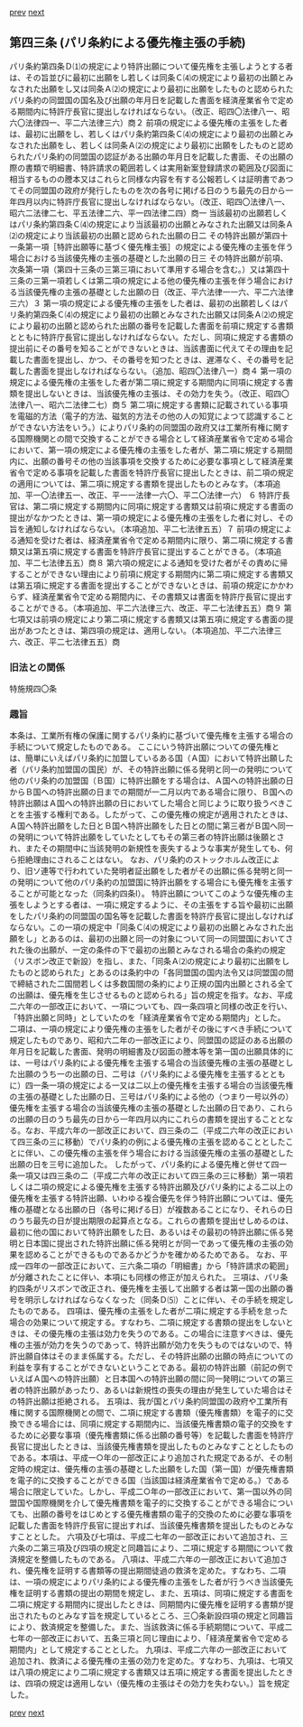 [prev](/specific/markdowns/特許法/056_Mp-Ch_2-At_42.md)
[next](/specific/markdowns/特許法/058_Mp-Ch_2-At_43_2.md)
## 第四三条 (パリ条約による優先権主張の手続)
パリ条約第四条Ｄ⑴の規定により特許出願について優先権を主張しようとする者は、その旨並びに最初に出願をし若しくは同条Ｃ⑷の規定により最初の出願とみなされた出願をし又は同条Ａ⑵の規定により最初に出願をしたものと認められたパリ条約の同盟国の国名及び出願の年月日を記載した書面を経済産業省令で定める期間内に特許庁長官に提出しなければならない。（改正、昭四〇法律八一、昭六〇法律四一、平二六法律三六）商２ 前項の規定による優先権の主張をした者は、最初に出願をし、若しくはパリ条約第四条Ｃ⑷の規定により最初の出願とみなされた出願をし、若しくは同条Ａ⑵の規定により最初に出願をしたものと認められたパリ条約の同盟国の認証がある出願の年月日を記載した書面、その出願の際の書類で明細書、特許請求の範囲若しくは実用新案登録請求の範囲及び図面に相当するものの謄本又はこれらと同様な内容を有する公報若しくは証明書であつてその同盟国の政府が発行したものを次の各号に掲げる日のうち最先の日から一年四月以内に特許庁長官に提出しなければならない。（改正、昭四〇法律八一、昭六二法律二七、平五法律二六、平一四法律二四）商一 当該最初の出願若しくはパリ条約第四条Ｃ⑷の規定により当該最初の出願とみなされた出願又は同条Ａ⑵の規定により当該最初の出願と認められた出願の日二 その特許出願が第四十一条第一項［特許出願等に基づく優先権主張］の規定による優先権の主張を伴う場合における当該優先権の主張の基礎とした出願の日三 その特許出願が前項、次条第一項（第四十三条の三第三項において準用する場合を含む。）又は第四十三条の三第一項若しくは第二項の規定による他の優先権の主張を伴う場合における当該優先権の主張の基礎とした出願の日（改正、平六法律一一六、平二六法律三六）３ 第一項の規定による優先権の主張をした者は、最初の出願若しくはパリ条約第四条Ｃ⑷の規定により最初の出願とみなされた出願又は同条Ａ⑵の規定により最初の出願と認められた出願の番号を記載した書面を前項に規定する書類とともに特許庁長官に提出しなければならない。ただし、同項に規定する書類の提出前にその番号を知ることができないときは、当該書面に代えてその理由を記載した書面を提出し、かつ、その番号を知つたときは、遅滞なく、その番号を記載した書面を提出しなければならない。（追加、昭四〇法律八一）商４ 第一項の規定による優先権の主張をした者が第二項に規定する期間内に同項に規定する書類を提出しないときは、当該優先権の主張は、その効力を失う。（改正、昭四〇法律八一、昭六二法律二七）商５ 第二項に規定する書類に記載されている事項を電磁的方法（電子的方法、磁気的方法その他の人の知覚によつて認識することができない方法をいう。）によりパリ条約の同盟国の政府又は工業所有権に関する国際機関との間で交換することができる場合として経済産業省令で定める場合において、第一項の規定による優先権の主張をした者が、第二項に規定する期間内に、出願の番号その他の当該事項を交換するために必要な事項として経済産業省令で定める事項を記載した書面を特許庁長官に提出したときは、前二項の規定の適用については、第二項に規定する書類を提出したものとみなす。（本項追加、平一〇法律五一、改正、平一一法律一六〇、平二〇法律一六）
６ 特許庁長官は、第二項に規定する期間内に同項に規定する書類又は前項に規定する書面の提出がなかつたときは、第一項の規定による優先権の主張をした者に対し、その旨を通知しなければならない。（本項追加、平二七法律五五）７ 前項の規定による通知を受けた者は、経済産業省令で定める期間内に限り、第二項に規定する書類又は第五項に規定する書面を特許庁長官に提出することができる。（本項追加、平二七法律五五）商８ 第六項の規定による通知を受けた者がその責めに帰することができない理由により前項に規定する期間内に第二項に規定する書類又は第五項に規定する書面を提出することができないときは、前項の規定にかかわらず、経済産業省令で定める期間内に、その書類又は書面を特許庁長官に提出することができる。（本項追加、平二六法律三六、改正、平二七法律五五）商９ 第七項又は前項の規定により第二項に規定する書類又は第五項に規定する書面の提出があつたときは、第四項の規定は、適用しない。（本項追加、平二六法律三六、改正、平二七法律五五）商

### 旧法との関係
特施規四〇条

### 趣旨
本条は、工業所有権の保護に関するパリ条約に基づいて優先権を主張する場合の手続について規定したものである。
ここにいう特許出願についての優先権とは、簡単にいえばパリ条約に加盟しているある国（Ａ国）において特許出願した者（パリ条約加盟国の国民）が、その特許出願に係る発明と同一の発明について他のパリ条約の加盟国（Ｂ国）に特許出願をする場合は、Ａ国への特許出願の日からＢ国への特許出願の日までの期間が一二月以内である場合に限り、Ｂ国への特許出願はＡ国への特許出願の日においてした場合と同じように取り扱うべきことを主張する権利である。したがって、この優先権の規定が適用されたときは、Ａ国へ特許出願をした日とＢ国へ特許出願をした日との間に第三者がＢ国へ同一の発明について特許出願をしていたとしてもその第三者の特許出願は後願とされ、またその期間中に当該発明の新規性を喪失するような事実が発生しても、何ら拒絶理由にされることはない。
なお、パリ条約のストックホルム改正により、旧ソ連等で行われていた発明者証出願をした者がその出願に係る発明と同一の発明について他のパリ条約の加盟国に特許出願をする場合にも優先権を主張することが可能となった（同条約四条Ⅰ）。
特許出願についてこのような優先権の主張をしようとする者は、一項に規定するように、その主張をする旨や最初に出願をしたパリ条約の同盟国の国名等を記載した書面を特許庁長官に提出しなければならない。この一項の規定中「同条Ｃ⑷の規定により最初の出願とみなされた出願をし」とあるのは、最初の出願と同一の対象について同一の同盟国においてされた後の出願が、一定の条件の下で最初の出願とみなされる場合の条約の規定（リスボン改正で新設）を指し、また、「同条Ａ⑵の規定により最初に出願をしたものと認められた」とあるのは条約中の「各同盟国の国内法令又は同盟国の間で締結された二国間若しくは多数国間の条約により正規の国内出願とされる全ての出願は、優先権を生じさせるものと認められる」旨の規定を指す。なお、平成二六年の一部改正において、一項についても、四一条四項と同様の改正を行い、「特許出願と同時」としていたのを「経済産業省令で定める期間内」とした。
二項は、一項の規定により優先権の主張をした者がその後にすべき手続について規定したものであり、昭和六二年の一部改正により、同盟国の認証のある出願の年月日を記載した書面、発明の明細書及び図面の謄本等を第一国の出願具体的には、一号はパリ条約による優先権を主張する場合の当該優先権の主張の基礎とした出願のうち一の出願の日、二号は（パリ条約による優先権を主張するとともに）四一条一項の規定による一又は二以上の優先権を主張する場合の当該優先権の主張の基礎とした出願の日、三号はパリ条約による他の（つまり一号以外の）優先権を主張する場合の当該優先権の主張の基礎とした出願の日であり、これらの出願の日のうち最先の日から一年四月以内にこれらの書類を提出することとなる。なお、平成六年の一部改正において、四三条の二（平成二六年の改正において四三条の三に移動）でパリ条約の例による優先権の主張を認めることとしたことに伴い、この優先権の主張を伴う場合における当該優先権の主張の基礎とした出願の日を三号に追加した。
したがって、パリ条約による優先権と併せて四一条一項又は四三条の二（平成二六年の改正において四三条の三に移動）第一項若しくは二項の規定による優先権を主張する特許出願及びパリ条約による二以上の優先権を主張する特許出願、いわゆる複合優先を伴う特許出願については、優先権の基礎となる出願の日（各号に掲げる日）が複数あることになり、それらの日のうち最先の日が提出期限の起算点となる。これらの書類を提出せしめるのは、最初に他の国において特許出願をした日、あるいはその最初の特許出願に係る発明と日本国に提出された特許出願に係る発明とが同一であって優先権の主張の効果を認めることができるものであるかどうかを確かめるためである。
なお、平成一四年の一部改正において、三六条二項の「明細書」から「特許請求の範囲」が分離されたことに伴い、本項にも同様の修正が加えられた。
三項は、パリ条約四条がリスボンで改正され、優先権を主張して出願する者は第一国の出願の番号を明示しなければならなくなった（同条Ｄ⑸）ことに伴い、その手続を規定したものである。
四項は、優先権の主張をした者が二項に規定する手続を怠った場合の効果について規定する。すなわち、二項に規定する書類の提出をしないときは、その優先権の主張は効力を失うのである。この場合に注意すべきは、優先権の主張が効力を失うのであって、特許出願が効力を失うものではないので、特許出願自体はそのまま係属する。ただし、その特許出願の出願の時点についての利益を享有することができないということである。最初の特許出願（前記の例でいえばＡ国への特許出願）と日本国への特許出願の間に同一発明についての第三者の特許出願があったり、あるいは新規性の喪失の理由が発生していた場合はその特許出願は拒絶される。
五項は、我が国とパリ条約同盟国の政府や工業所有権に関する国際機関との間で、二項に規定する書類（優先権書類）を電子的に交換できる場合には、同項に規定する期間内に、当該優先権書類の電子的交換をするために必要な事項（優先権書類に係る出願の番号等）を記載した書面を特許庁長官に提出したときは、当該優先権書類を提出したものとみなすこととしたものである。本項は、平成一○年の一部改正により追加された規定であるが、その制定時の規定は、優先権の主張の基礎とした出願をした国（第一国）が優先権書類を電子的に交換することができる国（当該国は経済産業省令で定める。）である場合に限定していた。しかし、平成二○年の一部改正において、第一国以外の同盟国や国際機関を介して優先権書類を電子的に交換することができる場合についても、出願の番号をはじめとする優先権書類の電子的交換のために必要な事項を記載した書面を特許庁長官に提出すれば、当該優先権書類を提出したものとみなすこととした。
六項及び七項は、平成二七年の一部改正において追加され、三六条の二第三項及び四項の規定と同趣旨により、二項に規定する期間について救済規定を整備したものである。
八項は、平成二六年の一部改正において追加され、優先権を証明する書類等の提出期間徒過の救済を定めた。すなわち、二項は、一項の規定によりパリ条約による優先権の主張をした者が行うべき当該優先権を証明する書類の提出の期間を規定し、また、五項は、同項に規定する書面を二項に規定する期間内に提出したときは、同期間内に優先権を証明する書類が提出されたものとみなす旨を規定しているところ、三〇条新設四項の規定と同趣旨により、救済規定を整備した。また、当該救済に係る手続期間について、平成二七年の一部改正において、五条三項と同じ理由により、「経済産業省令で定める期間内」として規定することとした。
九項は、平成二六年の一部改正において追加され、救済による優先権の主張の効力を定めた。すなわち、九項は、七項又は八項の規定により二項に規定する書類又は五項に規定する書面を提出したときは、四項の規定は適用しない（優先権の主張はその効力を失わない。）旨を規定した。

[prev](/specific/markdowns/特許法/056_Mp-Ch_2-At_42.md)
[next](/specific/markdowns/特許法/058_Mp-Ch_2-At_43_2.md)